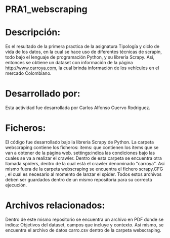 # PRA1_webscraping
# Descripción:
Es el resultado de la primera practica de la asignatura Tipología y ciclo de vida de los datos, en la cual se hace uso de diferentes técnicas de scrapin, todo bajo el lenguaje de programación Python, y su librería Scrapy. Así, entonces se obtiene un dataset con información de la página http://www.carroya.com, la cual brinda información de los vehículos en el mercado Colombiano.

# Desarrollado por:
Esta actividad fue desarrollada por Carlos Alfonso Cuervo Rodriguez.

# Ficheros:
El código fue desarrollado bajo la librería Scrapy de Python.
La carpeta webscraping contiene los ficheros: items: que contienen los items que se van a obtener de la página web. settings:indica las condiciones bajo las cuales se va a realizar el crawler. Dentro de esta carpeta se encuentra otra llamada spiders, dentro de la cual está el crawler denominado "carroya".
Así mismo fuera de la carpeta webscraping se encuentra el fichero scrapy.CFG , el cual es necesario al momento de lanzar el spider.
Todos estos archivos deben ser guardados dentro de un mismo repositoria para su correcta ejecución.

# Archivos relacionados:
Dentro de este mismo repositorio se encuentra un archivo en PDF donde se indica: Objetivos del dataset, campos que incluye y contexto. Así mismo, se encuentra el archivo de datos carro.csv dentro de la carpeta webscraping.
